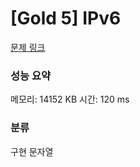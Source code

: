 
# [Gold 5] IPv6

[문제 링크](https://www.acmicpc.net/problem/3107)
### 성능 요약

<p>메모리: 14152 KB 시간: 120 ms </p>

### 분류

구현
문자열

